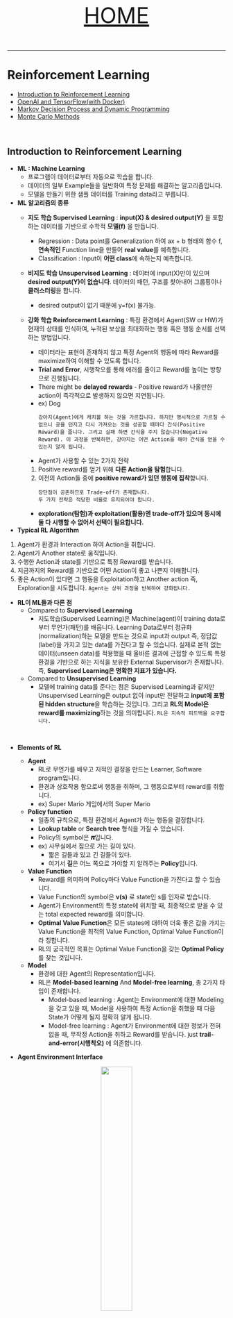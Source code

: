 <p align="center" style="font-size:50px">
    <a href="https://github.com/lsw6684/ComputerScience">HOME</a>
</p>

***

# Reinforcement Learning
- [Introduction to Reinforcement Learning](#introduction-to-reinforcement-learning)
- [OpenAI and TensorFlow(with Docker)](#openai-and-tensorflowwith-docker)
- [Markov Decision Process and Dynamic Programming](#markov-decision-process-and-dynamic-programming)
- [Monte Carlo Methods](#monte-carlo-methods)

<br />

## Introduction to Reinforcement Learning
- **ML : Machine Learning**
    - 프로그램이 데이터로부터 자동으로 학습을 합니다.
    - 데이터의 일부 Example들을 일반화여 특정 문제를 해결하는 알고리즘입니다.
    - 모델을 만들기 위한 샘플 데이터를 Training data라고 부릅니다.
- **ML 알고리즘의 종류**
    - **지도 학습 Supervised Learning** : **input(X) & desired output(Y)** 을 포함하는 데이터를 기반으로 수학적 **모델(f)** 을 만듭니다.
        - Regression : Data point를 Generalization 하여 ax + b 형태의 함수 f, **연속적인** Function line을 만들어 **real value**를 예측합니다.
        - Classification : Input이 **어떤 class**에 속하는지 예측합니다.
    - **비지도 학습 Unsupervised Learning** : 데이터에 input(X)만이 있으며 **desired output(Y)이 없습니다**. 데이터의 패턴, 구조를 찾아내어 그룹핑이나 **클러스터링**을 합니다.
        - desired output이 없기 때문에 y=f(x) 불가능.

    - **강화 학습 Reinforcement Learning** : 특정 환경에서 Agent(SW or HW)가 현재의 상태를 인식하여, 누적된 보상을 최대화하는 행동 혹은 행동 순서를 선택하는 방법입니다.
        - 데이터라는 표현이 존재하지 않고 특정 Agent의 행동에 따라 Reward를 maximize하여 이해할 수 있도록 합니다.
        - **Trial and Error**, 시행착오를 통해 에러를 줄이고 Reward를 높이는 방향으로 진행됩니다.
        - There might be **delayed rewards** - Positive reward가 나올만한 action이 즉각적으로 발생하지 않으면 지연됩니다.
        - ex) Dog 
            ```
            강아지(Agent)에게 캐치볼 하는 것을 가르칩니다. 하지만 명시적으로 가르칠 수 없으니 공을 던지고 다시 가져오는 것을 성공할 때마다 간식(Positive Reward)을 줍니다. 그리고 실패 하면 간식을 주지 않습니다(Negative Reward). 이 과정을 반복하면, 강아지는 어떤 Action을 해야 간식을 얻을 수 있는지 알게 됩니다.
            ```
        - Agent가 사용할 수 있는 2가지 전략
        1. Positive reward를 얻기 위해 **다른 Action을 탐험**합니다.
        2. 이전의 Action들 중에 **positive reward가 있던 행동에 집착**합니다.
            ```
            장단점이 공존하므로 Trade-off가 존재합니다.
            두 가지 전략은 적당한 비율로 유지되어야 합니다.
            ```
        - **exploration(탐험)과 exploitation(활용)엔 trade-off가 있으며 동시에 둘 다 시행할 수 없어서 선택이 필요합니다.**
- **Typical RL Algorithm**
1. Agent가 환경과 Interaction 하여 Action을 취합니다.
2. Agent가 Another state로 움직입니다.
3. 수행한 Action과 state를 기반으로 특정 Reward를 받습니다.
4. 지금까지의 Reward를 기반으로 어떤 Action이 좋고 나쁜지 이해합니다.
5. 좋은 Action이 있다면 그 행동을 Exploitation하고 Another action 즉, Exploration을 시도합니다.
`Agent는 상위 과정을 반복하여 강화됩니다.`

- **RL이 ML들과 다른 점**
    - Compared to **Supervised Learnning**
        - 지도학습(Supervised Learning)은 Machine(agent)이 training data로부터 무언가(패턴)를 배웁니다. Learning Data로부터 정규화(normalization)하는 모델을 만드는 것으로 input과 output 즉, 정답값(label)을 가지고 있는  data를 가진다고 할 수 있습니다. 실제로 본적 없는 데이터(unseen data)를 적용했을 때 올바른 결과에 근접할 수 있도록 특정 환경을 기반으로 하는 지식을 보유한 External Supervisor가 존재합니다. 즉, **Supervised Learning은 명확한 지표가 있습니다.**
    - Compared to **Unsupervised Learning**
        - 모델에 training data를 준다는 점은 Supervised Learning과 같지만 Unsupervised Learning은 output 없이 input만 전달하고 **input에 포함된 hidden structure**을 학습하는 것입니다. 그리고 **RL의 Model은 reward를 maximizing**하는 것을 의미합니다. `RL은 지속적 피드백을 요구합니다.`

<br />

- **Elements of RL**
    - **Agent**
        - RL로 무언가를 배우고 지적인 결정을 만드는 Learner, Software program입니다.
        - 환경과 상호작용 함으로써 행동을 취하며, 그 행동으로부터 reward를 취합니다.
        - ex) Super Mario 게임에서의 Super Mario
    - **Policy function**
        - 일종의 규칙으로, 특정 환경에서 Agent가 하는 행동을 결정합니다.
        - **Lookup table** or **Search tree** 형식을 가질 수 있습니다. 
        - Policy의 symbol은 **𝝅**입니다.
        - ex) 사무실에서 집으로 가는 길이 있다.
            - 짧은 길들과 있고 긴 길들이 있다.
            - 여기서 **길**은 어느 쪽으로 가야할 지 알려주는 **Policy**입니다.
    - **Value Function**
        - Reward를 의미하며 Policy마다 Value Function을 가진다고 할 수 있습니다.
        - Value Function의 symbol은 **v(s)** 로 state인 s를 인자로 받습니다. 
        - Agent가 Environment의 특정 state에 위치할 때, 최종적으로 받을 수 있는 total expected reward를 의미합니다.
        - **Optimal Value Function**은 모든 states에 대하여 더욱 좋은 값을 가지는 Value Function을 최적의 Value Function, Optimal Value Function이라 칭합니다.
        - RL의 궁극적인 목표는 Optimal Value Function을 갖는 **Optimal Policy**를 찾는 것입니다. 
    - **Model**
        - 환경에 대한 Agent의 Representation입니다.
        - RL은 **Model-based learning** And **Model-free learning**, 총 2가지 타입이 존재합니다.
            - Model-based learning : Agent는 Environment에 대한 Modeling을 갖고 있을 때, Model을 사용하여 특정 Action을 취했을 때 다음 State가 어떻게 될지 정확히 알게 됩니다.
            - Model-free learning : Agent가 Environment에 대한 정보가 전혀 없을 때, 무작정 Action을 취하고 Reward를 받습니다. just **trail-and-error(시행착오)** 에 의존합니다.

- **Agent Environment Interface**
<p align="center"><img src="images/agentEnvironment.png" width="38%"></p>

```
Agent, A. 특정 time state, t. At가 Action을 하면
Environment로 부터 Reward, Rt를 받고 St+1로 State로 바뀝니다.
위 과정을 반복합니다.
```
- **Model-free learning**을 통한 예시
<p align="center"><img src="images/maze.png" width="50%"></p>

- **RL Environment의 종류**, `2 종류씩 비교`
    - **★ Deterministic environment** - Agent가 취하는 현재 State에 대한 Action의 결과가 명확할 때, 다음 State가 확정이 되는 것을 의미합니다. `ex) 체스게임에서 player에 의한 outcome을 명확히 알 수 있습니다.`
    - **★ Stochastic environment** - 다음 State가 어떻게 될지 확정할 수 없을 때를 의미합니다. `ex) 주사위`
    - **◆ Fully observable environment** - RL의 모든 시간 동안 Agent가 결정할 수 있는 State가 **모두 보여집니다.** Partially observable environment와 비교해 보자면, Fully observable environment는 Optimal Policy를 찾기 적합합니다. `ex) 체스`
    - **◆ Partially observable environment** - 모든 시간 동안 State를 부분적으로만 관찰할 수 있습니다. `ex) 포커 게임`
    - **▣ Discrete environment** - 다른 State로 이동 할 Action의 수가 유한할 때를 말합니다. `ex) 체스게임에서 말이 움직일 수 있는 Action의 종류`
    - **▣ Continuous environment** - 다른 State로 이동할 Action의 수가 무한할 때를 말합니다. `ex) self-driving car control`
    - **▩ Episodic and non-episodic environment**
        - Episode 기반으로 정확하게 나뉘느냐, 안나뉘느냐를 기준으로 합니다.
        - Episodic environment는 non-sequential environment로도 불립니다.
        - Episodic environment는 State만 바뀔 뿐 Action간에 서로 영향을 끼치지 않습니다.(Independent)
        - non-episodic environment는 Sequential environment로도 불립니다.
        - Agent의 현재 행동이 State만 바뀔 뿐 아니라 미래의 Action에도 영향을 끼칩니다. (dependent)
    - **◈ Single and multi-agent environment**
        - Agent 개수가 1개냐 아니냐가 기준입니다.
        - Multi-agent environment가 상대적으로 훨씬 복잡합니다.
```
짝 지어진 environment를 제외하고 여러 environment를 정의할 수 있습니다.
ex)
1. Deterministic, Episodic한 Environment (OK)
2. Episodic, Non-episodic한 Environment (Invalid)
```
- **RL Platforms** - 시뮬래이션, 빌딩, 렌더링, 그리고 Environment에서 RL 알고리즘을 실험할 수 있습니다.
    - ### OpenAI Gym and OpenAI Universe
        - RL 알고리즘을 만들고, 평가하고, 비교할 수 있는 Tool kit입니다.
        - RL은 ML의 한 종류입니다. Tensorflow, Theano, Keras 등 다양한 ML Framework로 작성된 알고리즘들을 호환하여 사용할 수 있습니다.
        - Agent Structure에 대한 assumption이 없기 때문에 모든 Agent를 사용할 수 있습니다.
        - OpenAI Universe는 OpenAI Gym의 확장판입니다.
        - 굉장히 넓은 범위의 complex environment, 간단한 것부터 real-time까지 training시키고 평가할 수 있습니다.
        - OpenAI Universe는 가상 네트워크 환경을 이용 함으로써 기존에 존재하는 다양한 프로그램과 Gym의 connection을 별다른 제약 없이 쉽게 연동해 줍니다. 확장성이 굉장합니다.
        - Environment 자유롭게 구현 가능
    - **DeepMind Lap** - *알파고*
        - fist-person 3D game platform, 1인칭 시점의 3D게임플랫폼으로 강화학습 개발과 연구를 위해 만들어졌습니다. - ***Customizable and Extndable***
        - Environment 자유롭게 구현 가능
    - **RL-Glue**
        - Agent, Environment, Program이 서로 다른 프로그래밍 언어로 구현되어 있는 경우에도 연결해 주는 인터페이스를 제공합니다.
        - 다른 사람들이 만들어 놓은 작업물을 공유할 수 있어서 Reusability가 높습니다.
    - **Project Malmo**
        - 마인크래프트를 기반으로 AI실험 플랫폼입니다.
        - 시나리오의 시간을 빠르게 설정하여 학습시킬 수 있습니다.
        - 마인크래프트만 실행 가능하다는 단점이 있습니다.
    - **ViZDoom**
        - Multi-agents 시스템 지원을 제공합니다.
        - Doom(1인칭 슈팅 게임) environment만 가능하다는 단점이 있습니다.
- **Aplications of RL**
    - **Education** - personalized content를 제공합니다.
    - **Manufacturing** - 산업용 로봇, 로봇 팔 등 intelligent robot으로 특정 임무를 수행하도록 강화학습 되어 사용됩니다.
    -**Inventory management**- 공급망 Supply chain management, 수요 예측 demand forecasting, warehouse operation 등을 강화학습으로 최적화 시켜 이용됩니다. (전력 소비량 등)
    - **Finance** - 상업적 거래를 예측하기 위한 포트폴리오를 관리합니다.
    - **Natural language processing and Computer vision** - DL과 결합된 DRL에 사용되며, text 요약, 정보 축약, 기계 번역(papago 등), 이미지 인식 등의 정확성을 높히는데 사용됩니다.

## OpenAI Gym and TensorFlow(with Docker)
- **Docker**
    - virtual system의 일종으로, 컨테이너에 소프트웨어들이 패키징되어 있습니다.
    - 컨테이너에는 소프트웨어를 사용하는 데 필요한 libraries, system tools, code, and runtime 등이 모두 포함되어 있습니다.
    - Application 실행에 필요한 모든 dependency를 제공하기 때문에 쉽고 빠르게 배포할 수 있습니다.
    - Docker Hub에서 Docker image파일을 사용하여 환경 셋팅이 되어있는 Container를 load하여 쉽고 빠르게 사용할 수 있습니다. 
        - **Container** - resource-isolated에서 dependency 없이 실행할 수 있도록 해주는 **virtualization**입니다. Application의 코드, dependencies 등 모든 것을 하나의 block으로 패키징 할 수 있습니다.
        - **Container benefits**
        1. **Environment consistency** - portability가 있고 organizational and technical frictions of moving and applications를 줄일 수 있습니다. 각 서버를 manually configuring하는 것 없이 새로운 features를 빠르게 release할 수 있습니다.
        2. **Operational efficiency** - 같은 서버에서 multiple applications를 쉽게 사용할 수 있습니다. 컨테이너에는 정확하게 측정된 memory, disk space, and CPU가 정해져 있기 때문에 사용 시에, 구체화 하기 용이합니다. 일반 virtual system은 Hardware level부터 virtualization이 이루어지기 때문에 매우 느리지만, Container는 하단 level부터 virtualization을 하는 것이 아니기 때문에 **부팅이 매우 빠릅니다.** **Scale-up and Scale-down**에 용이하며 **Blue-Green deployment**패턴과 process isolation을 제공합니다.

            `Blue-Green 배포란, 무중단 배포 Continuous Delivery입니다. 구 버전과 새 버전을 나란히 구성하고 배포 시점이 되면 트래픽을 일제히 전환시키는 방법을 사용하므로 버전 관리 문제를 방지할 수 있고 빠른 롤백이 가능합니다. 또 다른 장점으로, 운영 환경에 영향을 주지 않고 실제 서비스 환경으로 새 버전 테스트가 가능합니다. `
        3. **Developer Productivity** - independently upgrade each service
        4. **Version control** - Docker container images have a **manifest file**. 그렇기 때문에, 버전 컨트롤을 하기 용이합니다.
    - **Container vs Virtual Machine**
    <p align="center"><img src="images/container_virtual.png" width="850"></p>
- [**OpenAI**](#openai-gym-and-openai-universe)
- **Tensorflow**
    - numerical computation을 널리 사용할 수 있는 Google open source software library입니다.
    - DL, ML 등에서 주로 사용됩니다.
    - **data flow graph**를 사용하여 계산하기 때문에 다른 플랫폼에서도 쉽게 실행할 수 있습니다.
    - multi-dimensional array를 지원합니다.<br /><br />
    **Varialbes, Constants, Placeholders**
        ```python
        Variables : 값을 저장하는 Container입니다.
        - tf.Variable()
            >> weights = tf.Variable(tf.random_normal({3, 2}, stddev=0.1), name="weights")

        Constants : 상수와 같습니다. 값이 변하지 않습니다.
        - tf.constant()
            >> x = tf.constant(13)

        Placeholders : variable과 비슷합니다. data type과 dimension of array를 define하고 value는 assign 하지 않습니다. 즉, value없이 정의 하고 특정 메모리만 잡아둔 다음 runtime에 사용됩니다. 
        - tf.placeholder()
            >>> x = tf.placeholder("float", shape = None)
        # shape이 None으로 설정되어 있으면 어떤 차원의 array도 삽입 가능합니다.

        😃 Variable은 데이터를 저장하기 위해, Placeholder는 external data를 computational graph에 삽입하기 위해 사용됩니다.
        ```
    - **Computation Graph**
        - nodes(mathematical operations)와 edges(tensors)로 구성됩니다.
        - **Tensorflow에서의 DL**은 multi-dimensional array. 즉 Tensor들이 mathematical operations를 거치면서 결과를 내고 계산하는 과정입니다. 그렇기 때문에 Graph로 표현한다는 것은 굉장히 합리적인 선택이라 할 수 있습니다.
        - computation graph를 multi core로 독립적인(edge로 연결되어 있지 않은 노드들) 분배 계산을 하여 빠른 계산을 할 수 있기 때문에 효율적입니다.
    - **Sessions**
        - 상위 설명한 계산들로 define한 코드들을 열고, 실행합니다.<br />
        `sess = tf.Session()`<br /> 
        ***And***<br />
        `sess.run()`
        ```python
        import tensorflow as tf
        a = tf.multiply(2, 3)
        print(a)
        # 6이 나오는 것이 아니라 a라는 노드의 주소 값이 나옵니다.

        import tensrflow as tf
        a = tf.multiply(2, 3)
        with tf.Session() as sess:
            print(sess.run(a))       # 세션 실행
        ```
- **TensorBoard** : TensorFlow의 가상화로 계산 과정일 보여줍니다.
    - **Adding Scope** : 계산을 그룹핑하여 노드들로 나눕니다. 복잡성이 줄고 이해하기 쉬운 TensorBoard를 출력할 수 있습니다.<br />
    `tf.name_scope()`

<br />

## Markov Decision Process and Dynamic Programming
- Markov Chain and Markov Process
    - Markov property : 미래는 오직 현재에 의하며, 그 이상의 과거에는 영향을 받지 않습니다. <br />`t >> t+1 (O), t-1 >> t+1 (X)`
    - Markov chain
        - 현재 state에만 기반하여 다음 state를 예측합니다. not previous states
        - 미래는 과거에 대하여 conditionally independent합니다.
        - decision-making process가 아니라, 단순히 Markov property를 따르는 확률 모델을 표현합니다.
            ```
            지금 구름이 끼면 비가 올 수 있지만, 과거에 구름이 있다고 해서 미래를 예측하진 않습니다.
            ```
        - **Transition** : 다음 state로 넘어갑니다.
        - **Transition probability** : 다음 state로 넘어갈 확률입니다.
        ![gd](./images/transition.png)
        - **Markov chain in the form a state diagram with transition probability**
        ![gd](./images/markov_diagram.png)
    - **Markov Decision Process, MDP**
        - Markov chain의 확장판입니다.
        - decision-making의 framework를 Mathematic하게 modeling합니다.
        - 대부분의 RL problem은 MDP로 모델링할 수 있습니다.
        - **Five important elements to represent MDP**
        1. **States, (S)** : Agent가 실제로 무언가를 하는 환경의 집합입니다.
        2. **Actions, (A)** : Agent가 하는 행동에 대한 집합입니다.
        3. **Transition probability, (P <sup>a</sup><sub>ss'</sub>)** state (s)에서 another state (s')로 이동하면서 action (a)를 함으로써 s에서 s'로 transition될 확률입니다.<br />
        P <sup>a</sup><sub>ss'</sub> = pr(S <sub>t+1</sub> = s' | s <sub>t</sub> = s, a <sub>t</sub> = a)
        4. **Reward probability, (R <sup>a</sup><sub>ss'</sub>)** : S 에서 another state s'로 이동하기 위해 a를 수행했을 때 받을 수 있는 Reward의 확률을 의미합니다. <br />
        R <sup>a</sup><sub>ss'</sub> = E(R <sub>t+1</sub> | s <sub>t</sub> = s, s <sub>t+1</sub> = s', a <sub>t</sub> = a)
        5. ### Discount factor, (γ)
            (γ) 당장의 Reward와 미래의 Reward 사이에 importance를 의미합니다. <br />
            γ를 곱해줌으로써 Episodic task, Continuous task 모두에 대하여 unified <br /> `Hyperparameter - 기계학습에서 자동으로 학습되지 않는 파라미터` <br />
            Immediate reward보다 Future reward의 중요성을 보장하는 방향으로 합니다.
            ![gd](./images/discount_factor.png)

            

- **Rewards and Returns**
![gd](./images/rewards_returns.png)

- **Episodic and Continuous Tasks**
    - **Episodic task**
        - 끝이 존재하는 task(end - terminal state)
        - In RL, Episode는 agent와 environment 사이의 interaction으로 볼 수 있습니다. `interaction : from initial to final states(end)`
        - 시작 점과 끝 점의 경계 가 명확하고 각 Episode가 독립적으로 전혀 영향을 끼치지 않습니다.
    - **Continuous Tasks**
        - 끝나지 않는 task(there is not a terminal state)
        - R <sub>t</sub>가 존재하지 않습니다. (무한정으로 더해야 하기 때문)
        - 즉, Reward를 maximize하는 방법이 없으므로 [Discount factor](#discount-factor-γ)를 이용합니다.
- **Policy Function(π)**
    - π(s) : S → A, 특정 state에서 어떤 action을 취할 ***확률***입니다.
- **Value Function, V(s)***(=State Value Function)*
    - Agent가 policy π에 기반하여 특정 state에 있을 때, 해당 Agent가 머물기 좋은 정도를 의미하는 return 값입니다.
    ![gd](./images/value_function.png)
- **State-Action Value Function (=Q function), Q(s, a)**
    - policy π에 기반하여 특정 state에서 어떤 Action이 얼마나 좋은지를 표현하는 return 값입니다.
    ![gd](./images/savf.png)
```
Value Funftion이 특정 state에 있는 것이 얼마나 좋은지 표현하는 것이라면
Q function은 해당 state에서 특정 action이 얼마나 좋은지 표현합니다.
```
- **Recursive Relationships in Value Function**
![gd](./images/recursive.png) 

<br />

- **Bellman Equation and Optimality**
    - MDP를 풀 수 있습니다. `= Optimal policy와 Optimal value function을 찾을 수 있습니다.`
    - Policy가 바뀌면 value function도 바뀝니다.
    - Optimal value function V*(s)는 모든 state에서 다른 value function보다 더 큰 value를 가집니다. `Optimal = *`<br /> 
    ![gd](./images/v_star.png) - V <sup>π</sup> (s)가 최대의 S를 가질 때 V값을 말합니다. 
    - V*(s)가 Maximum return이기 때문에 Maximum Q function도 됩니다. <br />
    ![gd](./images/v_start2.png)
```
Expectation(E), 기댓값
- 확률변수의 기댓값은 각 사건이 벌어졌을 때의 이득과 그 사건이 벌어질 확률을 곱한 것을 전체 사건에 대해 합한 값입니다.
- 선형 연산자이며 가산성, 동차성이 성립합니다.
    >>> E(X + Y) = E(X) + E(Y)
    >>> E(cX) = cE(X)
ex) 주사위값의 기댓값
1*1/6 + 2*1/6 ... 6*1/6 = 3.5
```
`MDP를 푼다는 것은 Bellman Equation을 이용하여 Optimal policy를 찾는 것을 의미`

<br />

- **Dynamic Programming(DP)**
    - MDP로 정의된 Environment의 perfect model에 대해 Optimal policy를 계산하는 알고리즘입니다.
        - Perfect model이 주어졌다? <br />
        해당 MDP에 대하여 state, action, reward를 알고 있다는 것을 의미
    - Bellman Optimality equation을 알아냅니다.
    - Bellman equation을 해결하는 2가지 방법
        - [Value iteration](#value-iteration)
        - [Policy iteration](#policy-iteration)

    <br />

    - ### Value Iteration
    1. Value를 기준으로 반복합니다. 
    2. random value function으로 시작하여(`ex: 모든 state에 대한 value를 모두 0으로 시작`) optimal value function이 될 때까지 새로운 improved value function을 반복(순환)하여 찾아냅니다.
        - Optimal은 아니겠지만, V(s)가 도출됩니다. 현재 V(s)를 기준으로 모든 state action pair에 대하여 Q function을 계산하고 특정 state에 max value를 가지는 Q값을 해당 state의 value로 업데이트 합니다.
    3. 현재 value function이 이전 iteration의 value function의 차이(change in the value between each iteration)가 작을 때 까지 반복합니다.
        - 찾아낸 optimal value function으로 optimal policy를 쉽게 알아낼 수 있습니다.
        ![gd](./images/VI1.png)

    - ### Policy Iteration
    1. random policy로 시작하여 해당 policy의 value function을 찾아내는 방식으로 iteration합니다.
    2. optimal value function이 아니면 new improved policy를 찾습니다.
    3. 상위 과정을 반복합니다.
    
        **Policy iteration의 2가지 steps**
        - **Policy evaluation** : policy의 value function을 계산합니다.
        - **Policy improvement** : optimal value function이 아니라면 new improved policy를 찾습니다. <br />

            ![gd](./images/PI1.png)

<br />

## Monte Carlo Methods
공학 전반에서 사용되는 방법으로 RL에 적용될 수 있습니다.
- 환경에 대한 정보를 모를 때, model dynamics(transition probaility)를 모를 경우, 모집단에서 random sampling한 표본집단으로 approximate solution을 찾아냄으로 statistical technique입니다.
- random sampling을 통해 approximates(근사치)를 찾아내며 실행 횟수를 늘릴수록 optimal solution과 가까워집니다.
- terminal state(끝 점)가 있어야 하기 때문에 episodic task에만 적용할 수 있습니다.
- model 없이도 가능하기 때문에 **model-free learning algorithm**으로도 불립니다. `DP는 model based learning algorithm`
- expected return이 아닌 episode에서 나오는 평균 값(mean return)을 구함으로써 state의 value function을 approximation합니다.
- 과정
1. value function을 estimation하는 것이 목적이므로 value function을 random 값으로 initialize 시킵니다.
2. return들을 저장 할 empty list를 만듭니다.
3. episode를 생성하고 해당 episode의 states에 대한 return을 계산하여
4. empty list에 append합니다.
5. return의 평균을 구하고 value function을 update합니다.
<p align="center"><img src="images/mrp.png" width="300"></p>

- **Two types of Monte Carlo Prediction**
    - **First visit Monte Carlo** <br />
        - 하나의 episode에서 같은 state에 여러 번 방문할 수 있지만, 첫 번째 방문만 고려합니다.
        ![gd](./images/fv.png)
        
    - **Every visit Monte Carlo**
        - 첫 번째 방문만 고려하는 것이 아니라 states 방문에 대한 모든 value를 각각 사용하여 평균을 냅니다.<br />

    두 MC 모두 state S에 visit하는 횟수가 무한대로 갈 수록 V<sup>π</sup>(s)에 converge합니다. 하지만 현실적으로 무한대만큼 할 수 없기 때문에 **해당 state에 업데이트 되는 value function이** 이전 루프에서의 값과 **차이가 작다면 converge**한 것으로 봅니다.
    - **converge 하는 이유**
        - 각각의 return은 independent(episode끼리 독립이라)하고 유한 분산을 가지는 V<sup>π</sup>(s)이다(IID).
        - **The law of large numbers, 큰 수의 법칙**을 따릅니다.<br />
            `큰 모집단에서 무작위로 뽑은 표본의 평균은 모집단의 평균과 가까울 가능성이 높다.`
- **Monte Carlo Control**<br />cc
    DP의 Policy iteration처럼 Policy evaluation과 Policy improvement를 반복하여 Optimal policy를 찾습니다. Policy는 업데이트된 value function으로 improve되고 value function은 새롭게 계산된 Policy로 다시 업데이트 됩니다.
    ![gd](./images/mcc.png)
- **Monte Carlo Exploration Starts**
    각 에피소드마다 임의의 상태에서 시작하여 탐험적으로 행동을 수행하는 것을 의미합니다. 즉, 많은 에피소드가 있을 경우, 가능한 모든 행동으로 모든 상태를 포괄할 수 있습니다. 이 것을 **MC-ES**라고 합니다. <br />

    **MC-ES 순서**
    1. Q function과 Policy를 Random value로 초기화하고 return을 저장할 empty list를 생성합니다.
    2. 임의로 초기화된 정책으로 에피소드를 시작합니다.
    3. 에피소드에서 발생하는 모든 고유한 상태-행동 쌍에 대한 계산을 하고 return 리스트에 추가합니다.
    4. 하나의 에피소드에 동일한 상태-행동 쌍이 여러번 발생하기 때문에 고유한 상태-행동 쌍에 대해서만 계산합니다.
    5. return 리스트에서 평균을 취해 그 값을 큐함수에 할당합니다.
    6. 최적의 Policy를 선택하고 그 상태에서 최대 Q(s, a)를 갖는 행동을 선택합니다.
    7. 모든 states와 action 쌍을 포괄하도록 위 과정을 반복합니다.
    ![gd](./images/mces.png)

- **On-policy / Off-policy MC Control** <br />
MC-ES에서 모든 combination의 states와 actions를 explore하기엔 너무 많은 시간이 걸립니다. 이 문제를 현실적으로 해결하기 위해 2 가지 control algorithm을 사용합니다.
    - **In On-policy MC control, ε-greedy policy or ε-soft policy**
        - 1-ε의 확률로 탐험 없이 현재 상태에서 최선의 행동을 선택합니다.
    - **Off-policy MC control**
        - **Target policy** : 학습을 하여 Optimal policy가 되도록 합니다.
        - **Behavior policy** : 행동을 generation할 때 쓰이며 가능한 모든 possible states와 action을 explore합니다.
    - **Importance sampling** : 다른 distribution의 sample에서 표본을 추출하고 원래의 모집단 value를 계산합니다.
        - **Ordinary importance sampling**
        - **Weighted importance sampling**